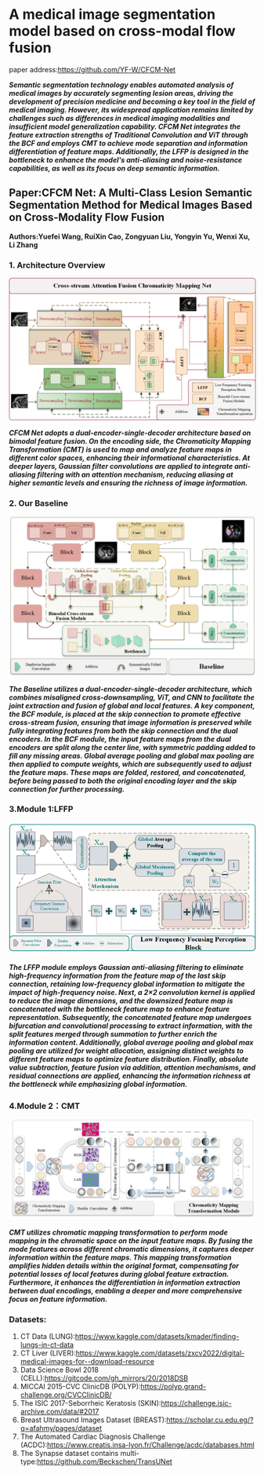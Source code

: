 # A medical image segmentation model based on cross-modal flow fusion

paper address:https://github.com/YF-W/CFCM-Net

***Semantic segmentation technology enables automated analysis of medical images by accurately segmenting lesion areas, driving the development of precision medicine and becoming a key tool in the field of medical imaging. However, its widespread application remains limited by challenges such as differences in medical imaging modalities and insufficient model generalization capability. CFCM Net integrates the feature extraction strengths of Traditional Convolution and ViT through the BCF and employs CMT to achieve mode separation and information differentiation of feature maps. Additionally, the LFFP is designed in the bottleneck to enhance the model's anti-aliasing and noise-resistance capabilities, as well as its focus on deep semantic information.***

## Paper:CFCM Net: A Multi-Class Lesion Semantic Segmentation Method for Medical Images Based on Cross-Modality Flow Fusion

**Authors:Yuefei Wang, RuiXin Cao, Zongyuan Liu, Yongyin Yu, Wenxi Xu, Li Zhang**

### 1. Architecture Overview

![Overview](Overview.png)

***CFCM Net adopts a dual-encoder-single-decoder architecture based on bimodal feature fusion. On the encoding side, the Chromaticity Mapping Transformation (CMT) is used to map and analyze feature maps in different color spaces, enhancing their informational characteristics. At deeper layers, Gaussian filter convolutions are applied to integrate anti-aliasing filtering with an attention mechanism, reducing aliasing at higher semantic levels and ensuring the richness of image information.***

### 2. Our Baseline

![CFCM Net_Baseline](CFCM-Net_Baseline.png)

***The Baseline utilizes a dual-encoder-single-decoder architecture, which combines misaligned cross-downsampling, ViT, and CNN to facilitate the joint extraction and fusion of global and local features. A key component, the BCF module, is placed at the skip connection to promote effective cross-stream fusion, ensuring that image information is preserved while fully integrating features from both the skip connection and the dual encoders. In the BCF module, the input feature maps from the dual encoders are split along the center line, with symmetric padding added to fill any missing areas. Global average pooling and global max pooling are then applied to compute weights, which are subsequently used to adjust the feature maps. These maps are folded, restored, and concatenated, before being passed to both the original encoding layer and the skip connection for further processing.***

### 3.Module 1:LFFP

![CFCM Net_module1](CFCM-Net_module1.png)

***The LFFP module employs Gaussian anti-aliasing filtering to eliminate high-frequency information from the feature map of the last skip connection, retaining low-frequency global information to mitigate the impact of high-frequency noise. Next, a 2×2 convolution kernel is applied to reduce the image dimensions, and the downsized feature map is concatenated with the bottleneck feature map to enhance feature representation. Subsequently, the concatenated feature map undergoes bifurcation and convolutional processing to extract information, with the split features merged through summation to further enrich the information content. Additionally, global average pooling and global max pooling are utilized for weight allocation, assigning distinct weights to different feature maps to optimize feature distribution. Finally, absolute value subtraction, feature fusion via addition, attention mechanisms, and residual connections are applied, enhancing the information richness at the bottleneck while emphasizing global information.***



### 4.Module 2：CMT

![CFCM Net_module2](CFCM-Net_module2.png)

***CMT utilizes chromatic mapping transformation to perform mode mapping in the chromatic space on the input feature maps. By fusing the mode features across different chromatic dimensions, it captures deeper information within the feature maps. This mapping transformation amplifies hidden details within the original format, compensating for potential losses of local features during global feature extraction. Furthermore, it enhances the differentiation in information extraction between dual encodings, enabling a deeper and more comprehensive focus on feature information.***



### Datasets:

1. CT Data (LUNG):https://www.kaggle.com/datasets/kmader/finding-lungs-in-ct-data
2. CT Liver (LIVER):https://www.kaggle.com/datasets/zxcv2022/digital-medical-images-for--download-resource
3. Data Science Bowl 2018 (CELL):https://gitcode.com/gh_mirrors/20/2018DSB
4. MICCAI 2015-CVC ClinicDB (POLYP):https://polyp.grand-challenge.org/CVCClinicDB/
5. The ISIC 2017-Seborrheic Keratosis (SKIN):https://challenge.isic-archive.com/data/#2017
6. Breast Ultrasound Images Dataset (BREAST):https://scholar.cu.edu.eg/?q=afahmy/pages/dataset
7. The Automated Cardiac Diagnosis Challenge (ACDC):https://www.creatis.insa-lyon.fr/Challenge/acdc/databases.html
8. The Synapse dataset contains multi-type:https://github.com/Beckschen/TransUNet



